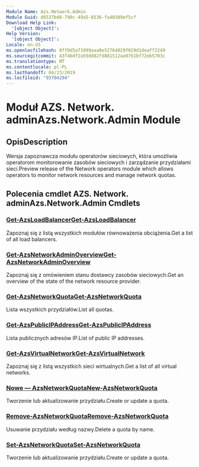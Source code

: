```yaml
---
Module Name: Azs.Network.Admin
Module Guid: d6537bd8-790c-49a5-8536-fa40389ef5cf
Download Help Link:
  '[object Object]': 
Help Version:
  '[object Object]': 
Locale: en-US
ms.openlocfilehash: 0ff8d5a71999aaa0e52764829f029d1deaff2249
ms.sourcegitcommit: 43f4bdf2a59dd82fd881512aa9761bf72eb5703c
ms.translationtype: MT
ms.contentlocale: pl-PL
ms.lasthandoff: 04/23/2019
ms.locfileid: "93704294"
---
```

# <span data-ttu-id="b0ae3-101">Moduł AZS. Network. admin</span><span class="sxs-lookup"><span data-stu-id="b0ae3-101">Azs.Network.Admin Module</span></span>
## <span data-ttu-id="b0ae3-102">Opis</span><span class="sxs-lookup"><span data-stu-id="b0ae3-102">Description</span></span>
<span data-ttu-id="b0ae3-103">Wersja zapoznawcza modułu operatorów sieciowych, która umożliwia operatorom monitorowanie zasobów sieciowych i zarządzanie przydziałami sieci.</span><span class="sxs-lookup"><span data-stu-id="b0ae3-103">Preview release of the Network operators module which allows operators to monitor network resources and manage network quotas.</span></span>

## <span data-ttu-id="b0ae3-104">Polecenia cmdlet AZS. Network. admin</span><span class="sxs-lookup"><span data-stu-id="b0ae3-104">Azs.Network.Admin Cmdlets</span></span>
### [<span data-ttu-id="b0ae3-105">Get-AzsLoadBalancer</span><span class="sxs-lookup"><span data-stu-id="b0ae3-105">Get-AzsLoadBalancer</span></span>](Get-AzsLoadBalancer.md)
<span data-ttu-id="b0ae3-106">Zapoznaj się z listą wszystkich modułów równoważenia obciążenia.</span><span class="sxs-lookup"><span data-stu-id="b0ae3-106">Get a list of all load balancers.</span></span>

### [<span data-ttu-id="b0ae3-107">Get-AzsNetworkAdminOverview</span><span class="sxs-lookup"><span data-stu-id="b0ae3-107">Get-AzsNetworkAdminOverview</span></span>](Get-AzsNetworkAdminOverview.md)
<span data-ttu-id="b0ae3-108">Zapoznaj się z omówieniem stanu dostawcy zasobów sieciowych.</span><span class="sxs-lookup"><span data-stu-id="b0ae3-108">Get an overview of the state of the network resource provider.</span></span>

### [<span data-ttu-id="b0ae3-109">Get-AzsNetworkQuota</span><span class="sxs-lookup"><span data-stu-id="b0ae3-109">Get-AzsNetworkQuota</span></span>](Get-AzsNetworkQuota.md)
<span data-ttu-id="b0ae3-110">Lista wszystkich przydziałów.</span><span class="sxs-lookup"><span data-stu-id="b0ae3-110">List all quotas.</span></span>

### [<span data-ttu-id="b0ae3-111">Get-AzsPublicIPAddress</span><span class="sxs-lookup"><span data-stu-id="b0ae3-111">Get-AzsPublicIPAddress</span></span>](Get-AzsPublicIPAddress.md)
<span data-ttu-id="b0ae3-112">Lista publicznych adresów IP.</span><span class="sxs-lookup"><span data-stu-id="b0ae3-112">List of public IP addresses.</span></span>

### [<span data-ttu-id="b0ae3-113">Get-AzsVirtualNetwork</span><span class="sxs-lookup"><span data-stu-id="b0ae3-113">Get-AzsVirtualNetwork</span></span>](Get-AzsVirtualNetwork.md)
<span data-ttu-id="b0ae3-114">Zapoznaj się z listą wszystkich sieci wirtualnych.</span><span class="sxs-lookup"><span data-stu-id="b0ae3-114">Get a list of all virtual networks.</span></span>

### [<span data-ttu-id="b0ae3-115">Nowe — AzsNetworkQuota</span><span class="sxs-lookup"><span data-stu-id="b0ae3-115">New-AzsNetworkQuota</span></span>](New-AzsNetworkQuota.md)
<span data-ttu-id="b0ae3-116">Tworzenie lub aktualizowanie przydziału.</span><span class="sxs-lookup"><span data-stu-id="b0ae3-116">Create or update a quota.</span></span>

### [<span data-ttu-id="b0ae3-117">Remove-AzsNetworkQuota</span><span class="sxs-lookup"><span data-stu-id="b0ae3-117">Remove-AzsNetworkQuota</span></span>](Remove-AzsNetworkQuota.md)
<span data-ttu-id="b0ae3-118">Usuwanie przydziału według nazwy.</span><span class="sxs-lookup"><span data-stu-id="b0ae3-118">Delete a quota by name.</span></span>

### [<span data-ttu-id="b0ae3-119">Set-AzsNetworkQuota</span><span class="sxs-lookup"><span data-stu-id="b0ae3-119">Set-AzsNetworkQuota</span></span>](Set-AzsNetworkQuota.md)
<span data-ttu-id="b0ae3-120">Tworzenie lub aktualizowanie przydziału.</span><span class="sxs-lookup"><span data-stu-id="b0ae3-120">Create or update a quota.</span></span>

